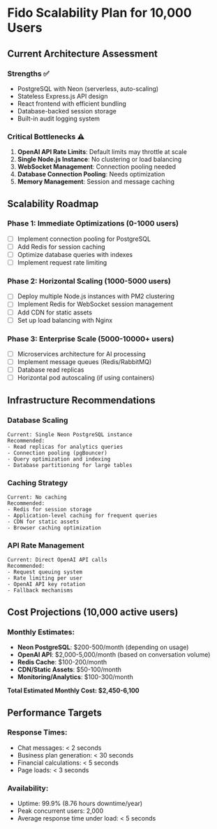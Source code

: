 # Fido Scalability Plan for 10,000 Users

## Current Architecture Assessment

### Strengths ✅
- PostgreSQL with Neon (serverless, auto-scaling)
- Stateless Express.js API design
- React frontend with efficient bundling
- Database-backed session storage
- Built-in audit logging system

### Critical Bottlenecks ⚠️
1. **OpenAI API Rate Limits**: Default limits may throttle at scale
2. **Single Node.js Instance**: No clustering or load balancing
3. **WebSocket Management**: Connection pooling needed
4. **Database Connection Pooling**: Needs optimization
5. **Memory Management**: Session and message caching

## Scalability Roadmap

### Phase 1: Immediate Optimizations (0-1000 users)
- [ ] Implement connection pooling for PostgreSQL
- [ ] Add Redis for session caching
- [ ] Optimize database queries with indexes
- [ ] Implement request rate limiting

### Phase 2: Horizontal Scaling (1000-5000 users)
- [ ] Deploy multiple Node.js instances with PM2 clustering
- [ ] Implement Redis for WebSocket session management
- [ ] Add CDN for static assets
- [ ] Set up load balancing with Nginx

### Phase 3: Enterprise Scale (5000-10000+ users)
- [ ] Microservices architecture for AI processing
- [ ] Implement message queues (Redis/RabbitMQ)
- [ ] Database read replicas
- [ ] Horizontal pod autoscaling (if using containers)

## Infrastructure Recommendations

### Database Scaling
```
Current: Single Neon PostgreSQL instance
Recommended: 
- Read replicas for analytics queries
- Connection pooling (pgBouncer)
- Query optimization and indexing
- Database partitioning for large tables
```

### Caching Strategy
```
Current: No caching
Recommended:
- Redis for session storage
- Application-level caching for frequent queries
- CDN for static assets
- Browser caching optimization
```

### API Rate Management
```
Current: Direct OpenAI API calls
Recommended:
- Request queuing system
- Rate limiting per user
- OpenAI API key rotation
- Fallback mechanisms
```

## Cost Projections (10,000 active users)

### Monthly Estimates:
- **Neon PostgreSQL**: $200-500/month (depending on usage)
- **OpenAI API**: $2,000-5,000/month (based on conversation volume)
- **Redis Cache**: $100-200/month
- **CDN/Static Assets**: $50-100/month
- **Monitoring/Analytics**: $100-300/month

**Total Estimated Monthly Cost: $2,450-6,100**

## Performance Targets

### Response Times:
- Chat messages: < 2 seconds
- Business plan generation: < 30 seconds
- Financial calculations: < 5 seconds
- Page loads: < 3 seconds

### Availability:
- Uptime: 99.9% (8.76 hours downtime/year)
- Peak concurrent users: 2,000
- Average response time under load: < 5 seconds